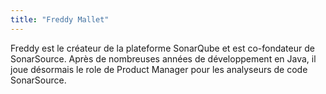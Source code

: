 ```yaml
---
title: "Freddy Mallet"
---
```


Freddy est le créateur de la plateforme SonarQube et est co-fondateur de
SonarSource. Après de nombreuses années de développement en Java, il
joue désormais le role de Product Manager pour les analyseurs de code
SonarSource.
